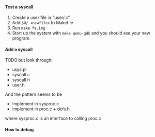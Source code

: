 #### Test a syscall
1. Create a user file in "user/<newfile>.c"
1. Add `$U/_<newfile>` to Makefile.
1. Run `make fs.img`
1. Start up the system with `make qemu-gdb` and you should see your new program. 

#### Add a syscall
TODO but look through:
* usys.pl
* syscall.c
* syscall.h
* user.h

And the pattern seems to be
* Implement in sysproc.c
* Implement in proc.c + defs.h

where sysproc.c is an interface to calling proc.c

#### How to debug
